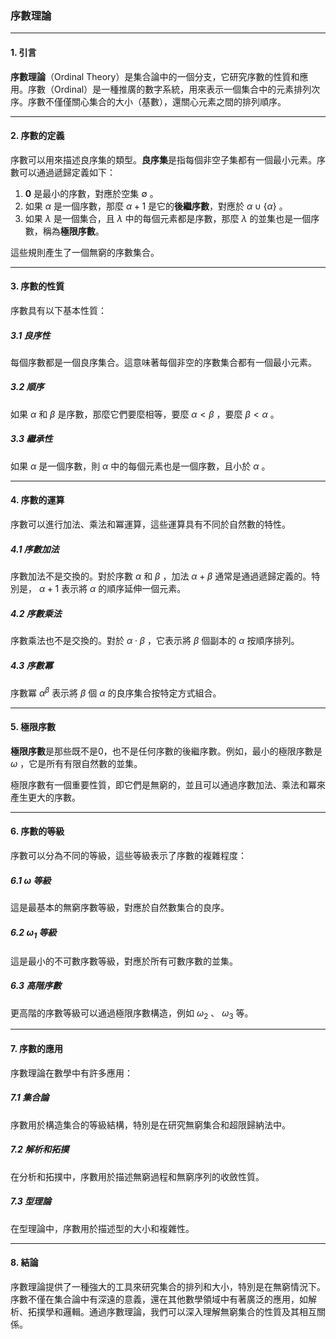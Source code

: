 ### 序數理論

---

#### 1. 引言

**序數理論**（Ordinal Theory）是集合論中的一個分支，它研究序數的性質和應用。序數（Ordinal）是一種推廣的數字系統，用來表示一個集合中的元素排列次序。序數不僅僅關心集合的大小（基數），還關心元素之間的排列順序。

---

#### 2. 序數的定義

序數可以用來描述良序集的類型。**良序集**是指每個非空子集都有一個最小元素。序數可以通過遞歸定義如下：

1. **0** 是最小的序數，對應於空集  $`\emptyset`$ 。
2. 如果  $`\alpha`$  是一個序數，那麼  $`\alpha + 1`$  是它的**後繼序數**，對應於  $`\alpha \cup \{\alpha\}`$ 。
3. 如果  $`\lambda`$  是一個集合，且  $`\lambda`$  中的每個元素都是序數，那麼  $`\lambda`$  的並集也是一個序數，稱為**極限序數**。

這些規則產生了一個無窮的序數集合。

---

#### 3. 序數的性質

序數具有以下基本性質：

##### 3.1 良序性

每個序數都是一個良序集合。這意味著每個非空的序數集合都有一個最小元素。

##### 3.2 順序

如果  $`\alpha`$  和  $`\beta`$  是序數，那麼它們要麼相等，要麼  $`\alpha < \beta`$ ，要麼  $`\beta < \alpha`$ 。

##### 3.3 繼承性

如果  $`\alpha`$  是一個序數，則  $`\alpha`$  中的每個元素也是一個序數，且小於  $`\alpha`$ 。

---

#### 4. 序數的運算

序數可以進行加法、乘法和冪運算，這些運算具有不同於自然數的特性。

##### 4.1 序數加法

序數加法不是交換的。對於序數  $`\alpha`$  和  $`\beta`$ ，加法  $`\alpha + \beta`$  通常是通過遞歸定義的。特別是， $`\alpha + 1`$  表示將  $`\alpha`$  的順序延伸一個元素。

##### 4.2 序數乘法

序數乘法也不是交換的。對於  $`\alpha \cdot \beta`$ ，它表示將  $`\beta`$  個副本的  $`\alpha`$  按順序排列。

##### 4.3 序數冪

序數冪  $`\alpha^\beta`$  表示將  $`\beta`$  個  $`\alpha`$  的良序集合按特定方式組合。

---

#### 5. 極限序數

**極限序數**是那些既不是0，也不是任何序數的後繼序數。例如，最小的極限序數是  $`\omega`$ ，它是所有有限自然數的並集。

極限序數有一個重要性質，即它們是無窮的，並且可以通過序數加法、乘法和冪來產生更大的序數。

---

#### 6. 序數的等級

序數可以分為不同的等級，這些等級表示了序數的複雜程度：

##### 6.1  $`\omega`$  等級

這是最基本的無窮序數等級，對應於自然數集合的良序。

##### 6.2  $`\omega_1`$  等級

這是最小的不可數序數等級，對應於所有可數序數的並集。

##### 6.3 高階序數

更高階的序數等級可以通過極限序數構造，例如  $`\omega_2`$ 、 $`\omega_3`$  等。

---

#### 7. 序數的應用

序數理論在數學中有許多應用：

##### 7.1 集合論

序數用於構造集合的等級結構，特別是在研究無窮集合和超限歸納法中。

##### 7.2 解析和拓撲

在分析和拓撲中，序數用於描述無窮過程和無窮序列的收斂性質。

##### 7.3 型理論

在型理論中，序數用於描述型的大小和複雜性。

---

#### 8. 結論

序數理論提供了一種強大的工具來研究集合的排列和大小，特別是在無窮情況下。序數不僅在集合論中有深遠的意義，還在其他數學領域中有著廣泛的應用，如解析、拓撲學和邏輯。通過序數理論，我們可以深入理解無窮集合的性質及其相互關係。